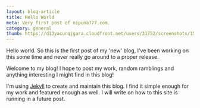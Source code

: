 ```yaml
---
layout: blog-article
title: Hello World
meta: Very first post of nipuna777.com.
category: general
thumb: https://d13yacurqjgara.cloudfront.net/users/31752/screenshots/1562713/hello-world.png
---
```


Hello world. So this is the first post of my 'new' blog, I've been working on this some time and never really go around to
a proper release.

Welcome to my blog! I hope to post my work, random ramblings and anything interesting I might find in this blog!

I'm using [Jekyll](https://jekyllrb.com/) to create and maintain this blog. I find it simple enough for my work and featured enough as well.
I will write on how to this site is running in a future post.